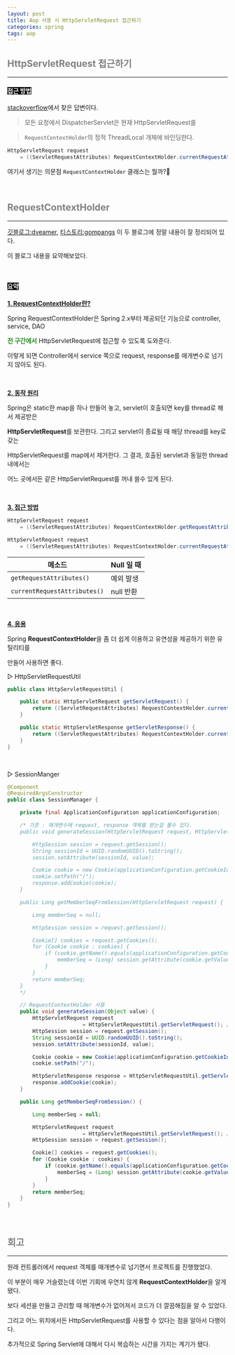 ```yaml
---
layout: post
title: Aop 사용 시 HttpServletRequest 접근하기
categories: spring
tags: aop
---
```


## <span style="color:gray">HttpServletRequest 접근하기</span>

---

#### <span style="background-color:black; color:white">접근 방법</span>

[stackoverflow](https://stackoverflow.com/questions/19271807/how-to-inject-httpservletrequest-into-a-spring-aop-request-custom-scenario)에서 찾은 답변이다.

> 모든 요청에서 DispatcherServlet은 현재 HttpServletRequest를 

> `RequestContextHolder`의 정적 ThreadLocal 개체에 바인딩한다. 

```java
HttpServletRequest request 
    = ((ServletRequestAttributes) RequestContextHolder.currentRequestAttributes()).getRequest();

```

여기서 생기는 의문점 `RequestContextHolder` 클래스는 뭘까?🤔 

<br>

## <span style="color:gray">RequestContextHolder</span>

---

[깃블로그:dveamer](http://dveamer.github.io/backend/SpringRequestContextHolder.html), [티스토리:gompangs](https://gompangs.tistory.com/entry/Spring-RequestContextHolder) 이 두 블로그에 정말 내용이 잘 정리되어 있다.

이 블로그 내용을 요약해보았다.

<br>

#### <span style="background-color:black; color:white">요약</span>

**<u>1. RequestContextHolder란?</u>**

Spring RequestContextHolder은 Spring 2.x부터 제공되던 기능으로 controller, service, DAO 

**<span style="color:#228B22">전 구간에서</span>** HttpServletRequest에 접근할 수 있도록 도와준다. 

이렇게 되면 Controller에서 service 쪽으로 request, response를 매개변수로 넘기지 않아도 된다. 

<br>

**<u>2. 동작 원리</u>**

Spring은 static한 map을 하나 만들어 놓고, servlet이 호출되면 key를 thread로 해서 제공받은

**HttpServletRequest**를 보관한다. 그리고 servlet이 종료될 때 해당 thread를 key로 갖는

HttpServletRequest를 map에서 제거한다. 그 결과, 호출된 servlet과 동일한 thread 내에서는

어느 곳에서든 같은 HttpServletRequest를 꺼내 쓸수 있게 된다. 

<br>

**<u>3. 접근 방법</u>**

```java
HttpServletRequest request 
    = ((ServletRequestAttributes) RequestContextHolder.getRequestAttributes()).getRequest();

HttpServletRequest request 
    = ((ServletRequestAttributes) RequestContextHolder.currentRequestAttributes()).getRequest();
```

|메소드|Null 일 때|
|------|----|
|`getRequestAttributes()`|예외 발생|
|`currentRequestAttributes()`|null 반환|

<br>

**<u>4. 응용</u>**

Spring **RequestContextHolder**을 좀 더 쉽게 이용하고 유연성을 제공하기 위한 유틸리티를 

만들어 사용하면 좋다. 

▷ HttpServletRequestUtil

```java
public class HttpServletRequestUtil {

    public static HttpServletRequest getServletRequest() {
        return ((ServletRequestAttributes) RequestContextHolder.currentRequestAttributes()).getRequest();
    }

    public static HttpServletResponse getServletResponse() {
        return ((ServletRequestAttributes) RequestContextHolder.currentRequestAttributes()).getResponse();
    }
}
```

<br>

▷ SessionManger

```java
@Component
@RequiredArgsConstructor
public class SessionManager {

    private final ApplicationConfiguration applicationConfiguration;

    /* 기존 : 매개변수에 request, response 객체를 받는걸 볼수 있다.
    public void generateSession(HttpServletRequest request, HttpServletResponse response, Object value) {

        HttpSession session = request.getSession();
        String sessionId = UUID.randomUUID().toString();
        session.setAttribute(sessionId, value);

        Cookie cookie = new Cookie(applicationConfiguration.getCookieId(), sessionId);
        cookie.setPath("/");
        response.addCookie(cookie);
    }

    public Long getMemberSeqFromSession(HttpServletRequest request) {

        Long memberSeq = null;

        HttpSession session = request.getSession();

        Cookie[] cookies = request.getCookies();
        for (Cookie cookie : cookies) {
            if (cookie.getName().equals(applicationConfiguration.getCookieId())) {
                memberSeq = (Long) session.getAttribute(cookie.getValue());
            }
        }
        return memberSeq;
    }
    */

    // RequestContextHolder 사용
    public void generateSession(Object value) {
        HttpServletRequest request 
                        = HttpServletRequestUtil.getServletRequest(); //=> 핵심!
        HttpSession session = request.getSession();
        String sessionId = UUID.randomUUID().toString();
        session.setAttribute(sessionId, value);

        Cookie cookie = new Cookie(applicationConfiguration.getCookieId(), sessionId);
        cookie.setPath("/");

        HttpServletResponse response = HttpServletRequestUtil.getServletResponse();
        response.addCookie(cookie);
    }

    public Long getMemberSeqFromSession() {

        Long memberSeq = null;

        HttpServletRequest request 
                        = HttpServletRequestUtil.getServletRequest(); //=> 핵심!
        HttpSession session = request.getSession();

        Cookie[] cookies = request.getCookies();
        for (Cookie cookie : cookies) {
            if (cookie.getName().equals(applicationConfiguration.getCookieId())) {
                memberSeq = (Long) session.getAttribute(cookie.getValue());
            }
        }
        return memberSeq;
    }
}
```


<br>

## <span style="color:gray">회고</span>

---

원래 컨트롤러에서 request 객체를 매개변수로 넘기면서 프로젝트를 진행했었다.

이 부분이 매우 거슬렸는데 이번 기회에 우연치 않게 **RequestContextHolder**을 알게 됐다.

보다 세션을 만들고 관리할 때 매개변수가 없어져서 코드가 더 깔끔해짐을 알 수 있었다.

그리고 어느 위치에서든 HttpServletRequest를 사용할 수 있다는 점을 알아서 다행이다.

추가적으로 Spring Servlet에 대해서 다시 복습하는 시간을 가지는 계기가 됐다.
